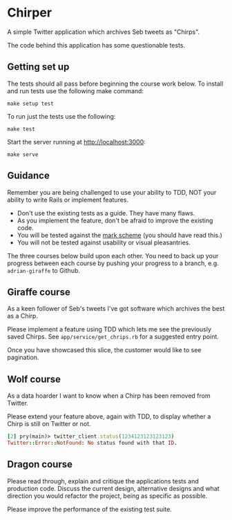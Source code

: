 # Chirper

A simple Twitter application which archives Seb tweets as "Chirps".

The code behind this application has some questionable tests.

## Getting set up

The tests should all pass before beginning the course work below.  To install
and run tests use the following make command:

```shell
make setup test
```

To run just the tests use the following:

```shell
make test
```

Start the server running at [http://localhost:3000](http://localhost:3000):

```shell
make serve
```

## Guidance

Remember you are being challenged to use your ability to TDD,
NOT your ability to write Rails or implement features.

* Don't use the existing tests as a guide. They have many flaws.
* As you implement the feature, don't be afraid to improve the existing code.
* You will be tested against the [mark scheme][mark-scheme] (you should have read this.)
* You will not be tested against usability or visual pleasantries.

The three courses below build upon each other.  You need to back up your
progress between each course by pushing your progress to a branch, e.g.
`adrian-giraffe` to Github.

[mark-scheme]: https://docs.google.com/document/d/13AuqWeEx5FRWAFOpZrRFLL3OanDXLwjTW8yKZ9fXVN4/edit#

## Giraffe course

As a keen follower of Seb's tweets I've got software which archives the best as a Chirp.

Please implement a feature using TDD which lets me see the previously saved
Chirps.  See `app/service/get_chrips.rb` for a suggested entry point.

Once you have showcased this slice, the customer would like to see pagination.

## Wolf course

As a data hoarder I want to know when a Chirp has been removed from Twitter.

Please extend your feature above, again with TDD, to display whether a Chirp is
still on Twitter or not.

```ruby
[2] pry(main)> twitter_client.status(1234123123123123)
Twitter::Error::NotFound: No status found with that ID.
```

## Dragon course

Please read through, explain and critique the applications tests and production
code.  Discuss the current design, alternative designs and what direction you
would refactor the project, being as specific as possible.

Please improve the performance of the existing test suite.
